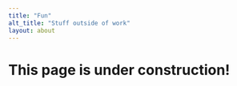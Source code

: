 ```yaml
---
title: "Fun"
alt_title: "Stuff outside of work"
layout: about
---
```


# This page is under construction! 



